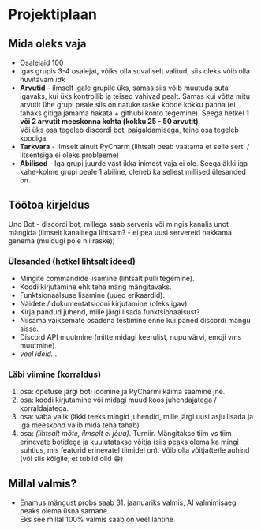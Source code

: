 # Projektiplaan
## Mida oleks vaja
- Osalejaid 100
- Igas grupis 3-4 osalejat, võiks olla suvaliselt valitud, siis oleks võib olla huvitavam _idk_
- **Arvutid** - ilmselt igale grupile üks, samas siis võib muutuda suta igavaks, kui üks kontrollib ja teised vahivad pealt. Samas kui võtta mitu arvutit ühe grupi peale siis on natuke raske koode kokku panna (ei tahaks gitiga jamama hakata + githubi konto tegemine). Seega hetkel **1 või 2 arvutit meeskonna kohta (kokku 25 - 50 arvutit)**.  
  Või üks osa tegeleb discordi boti paigaldamisega, teine osa tegeleb koodiga. 
- **Tarkvara** - Ilmselt ainult PyCharm (lihtsalt peab vaatama et selle serti / litsentsiga ei oleks probleeme)
- **Abilised** - Iga grupi juurde vast ikka inimest vaja ei ole. Seega äkki iga kahe-kolme grupi peale 1 abiline, oleneb ka sellest millised ülesanded on.

## Töötoa kirjeldus
Uno Bot - discordi bot, millega saab serveris või mingis kanalis unot mängida (ilmselt kanalitega lihtsam? - ei pea uusi servereid hakkama genema (muidugi pole nii raske))
### Ülesanded (hetkel lihtsalt ideed)
- Mingite commandide lisamine (lihtsalt pulli tegemine).
- Koodi kirjutamine ehk teha mäng mängitavaks.
- Funktsionaalsuse lisamine (uued erikaardid).
- Näidete / dokumentatsiooni kirjutamine (oleks igav)
- Kirja pandud juhend, mille järgi lisada funktsionaalsust?
- Niisama väiksemate osadena testimine enne kui paned discordi mängu sisse.
- Discord API muutmine (mitte midagi keerulist, nupu värvi, emoji vms muutmine).
- _veel ideid..._

### Läbi viimine (korraldus)
1. osa: õpetuse järgi boti loomine ja PyCharmi käima saamine jne.  
2. osa: koodi kirjutamine või midagi muud koos juhendajatega / korraldajatega.  
3. osa: vaba valik (äkki teeks mingid juhendid, mille järgi uusi asju lisada ja iga meeskond valib mida teha tahab)  
4. osa: _(lihtsalt mõte, ilmselt ei jõua)_. Turniir. Mängitakse tiim vs tiim erinevate botidega ja kuulutatakse võitja (siis peaks olema ka mingi suhtlus, mis featurid erinevatel tiimidel on). Võib olla võitja(te)le auhind (või siis kõigile, et tublid olid 😁)  


## Millal valmis?
- Enamus mängust probs saab 31. jaanuariks valmis, AI valmimisaeg peaks olema üsna sarnane.  
Eks see millal 100% valmis saab on veel lahtine  
